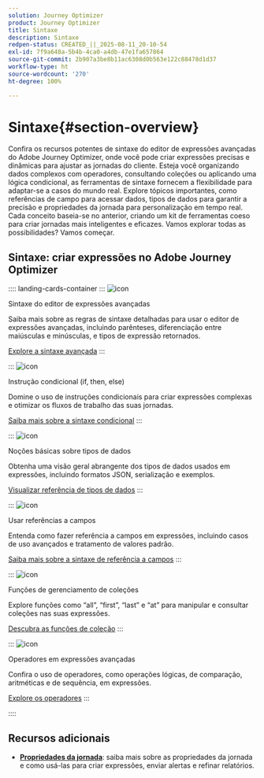 ```yaml
---
solution: Journey Optimizer
product: Journey Optimizer
title: Sintaxe
description: Sintaxe
redpen-status: CREATED_||_2025-08-11_20-10-54
exl-id: 7f9a648a-5b4b-4ca0-a4db-47e1fa657864
source-git-commit: 2b907a3be8b11ac6308d0b563e122c88478d1d37
workflow-type: ht
source-wordcount: '270'
ht-degree: 100%

---
```


# Sintaxe{#section-overview}

Confira os recursos potentes de sintaxe do editor de expressões avançadas do Adobe Journey Optimizer, onde você pode criar expressões precisas e dinâmicas para ajustar as jornadas do cliente. Esteja você organizando dados complexos com operadores, consultando coleções ou aplicando uma lógica condicional, as ferramentas de sintaxe fornecem a flexibilidade para adaptar-se a casos do mundo real. Explore tópicos importantes, como referências de campo para acessar dados, tipos de dados para garantir a precisão e propriedades da jornada para personalização em tempo real. Cada conceito baseia-se no anterior, criando um kit de ferramentas coeso para criar jornadas mais inteligentes e eficazes. Vamos explorar todas as possibilidades? Vamos começar.

## Sintaxe: criar expressões no Adobe Journey Optimizer

:::: landing-cards-container
:::
![icon](https://cdn.experienceleague.adobe.com/icons/code-branch.svg?lang=pt-BR)

Sintaxe do editor de expressões avançadas

Saiba mais sobre as regras de sintaxe detalhadas para usar o editor de expressões avançadas, incluindo parênteses, diferenciação entre maiúsculas e minúsculas, e tipos de expressão retornados.

[Explore a sintaxe avançada](../using/building-journeys/expression/generalities.md)
:::

:::
![icon](https://cdn.experienceleague.adobe.com/icons/list-check.svg?lang=pt-BR)

Instrução condicional (if, then, else)

Domine o uso de instruções condicionais para criar expressões complexas e otimizar os fluxos de trabalho das suas jornadas.

[Saiba mais sobre a sintaxe condicional](../using/building-journeys/expression/conditional-instruction.md)
:::

:::
![icon](https://cdn.experienceleague.adobe.com/icons/book.svg?lang=pt-BR)

Noções básicas sobre tipos de dados

Obtenha uma visão geral abrangente dos tipos de dados usados em expressões, incluindo formatos JSON, serialização e exemplos.

[Visualizar referência de tipos de dados](../using/building-journeys/expression/data-types.md)
:::

:::
![icon](https://cdn.experienceleague.adobe.com/icons/code-branch.svg?lang=pt-BR)

Usar referências a campos

Entenda como fazer referência a campos em expressões, incluindo casos de uso avançados e tratamento de valores padrão.

[Saiba mais sobre a sintaxe de referência a campos](../using/building-journeys/expression/field-references.md)
:::

:::
![icon](https://cdn.experienceleague.adobe.com/icons/gear.svg?lang=pt-BR)

Funções de gerenciamento de coleções

Explore funções como “all”, “first”, “last” e “at” para manipular e consultar coleções nas suas expressões.

[Descubra as funções de coleção](../using/building-journeys/expression/collection-management-functions.md)
:::

:::
![icon](https://cdn.experienceleague.adobe.com/icons/screwdriver-wrench.svg?lang=pt-BR)

Operadores em expressões avançadas

Confira o uso de operadores, como operações lógicas, de comparação, aritméticas e de sequência, em expressões.

[Explore os operadores](../using/building-journeys/expression/operators.md)
:::

::::


## Recursos adicionais

- **[Propriedades da jornada](../using/building-journeys/expression/journey-properties.md)**: saiba mais sobre as propriedades da jornada e como usá-las para criar expressões, enviar alertas e refinar relatórios.
